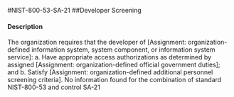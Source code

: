 #NIST-800-53-SA-21
##Developer Screening
#### Description
The organization requires that the developer of [Assignment: organization-defined information system, system component, or information system service]:
  a.  Have appropriate access authorizations as determined by assigned [Assignment: organization-defined official government duties]; and
  b.  Satisfy [Assignment: organization-defined additional personnel screening criteria].
No information found for the combination of standard NIST-800-53 and control SA-21

